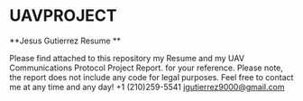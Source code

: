 # UAVPROJECT
**Jesus Gutierrez Resume **

Please find attached to this repository my Resume and my UAV Communications Protocol Project Report. for your reference.
Please note, the report does not include any code for legal purposes. 
Feel free to contact me at any time and any day!
+1 (210)259-5541
jgutierrez9000@gmail.com



